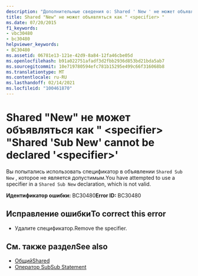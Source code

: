 ```yaml
---
description: "Дополнительные сведения о: Shared ' New ' не может объявляться как ' <specifier> '"
title: Shared "New" не может объявляться как " <specifier> "
ms.date: 07/20/2015
f1_keywords:
- vbc30480
- bc30480
helpviewer_keywords:
- BC30480
ms.assetid: 06781e13-121e-42d9-8a84-12fa46cbe05d
ms.openlocfilehash: b91a022751afadf3d2fbb2936d853bd21bda5ab7
ms.sourcegitcommit: 10e719780594efc781b15295e499c66f316068b8
ms.translationtype: MT
ms.contentlocale: ru-RU
ms.lasthandoff: 02/14/2021
ms.locfileid: "100461870"
---
```

# <a name="shared-sub-new-cannot-be-declared-specifier"></a><span data-ttu-id="1817d-103">Shared "New" не может объявляться как " \<specifier> "</span><span class="sxs-lookup"><span data-stu-id="1817d-103">Shared 'Sub New' cannot be declared '\<specifier>'</span></span>

<span data-ttu-id="1817d-104">Вы попытались использовать спецификатор в объявлении `Shared Sub New` , которое не является допустимым.</span><span class="sxs-lookup"><span data-stu-id="1817d-104">You have attempted to use a specifier in a `Shared Sub New` declaration, which is not valid.</span></span>  
  
 <span data-ttu-id="1817d-105">**Идентификатор ошибки:** BC30480</span><span class="sxs-lookup"><span data-stu-id="1817d-105">**Error ID:** BC30480</span></span>  
  
## <a name="to-correct-this-error"></a><span data-ttu-id="1817d-106">Исправление ошибки</span><span class="sxs-lookup"><span data-stu-id="1817d-106">To correct this error</span></span>  
  
- <span data-ttu-id="1817d-107">Удалите спецификатор.</span><span class="sxs-lookup"><span data-stu-id="1817d-107">Remove the specifier.</span></span>  
  
## <a name="see-also"></a><span data-ttu-id="1817d-108">См. также раздел</span><span class="sxs-lookup"><span data-stu-id="1817d-108">See also</span></span>

- [<span data-ttu-id="1817d-109">Общий</span><span class="sxs-lookup"><span data-stu-id="1817d-109">Shared</span></span>](../language-reference/modifiers/shared.md)
- [<span data-ttu-id="1817d-110">Оператор Sub</span><span class="sxs-lookup"><span data-stu-id="1817d-110">Sub Statement</span></span>](../language-reference/statements/sub-statement.md)
